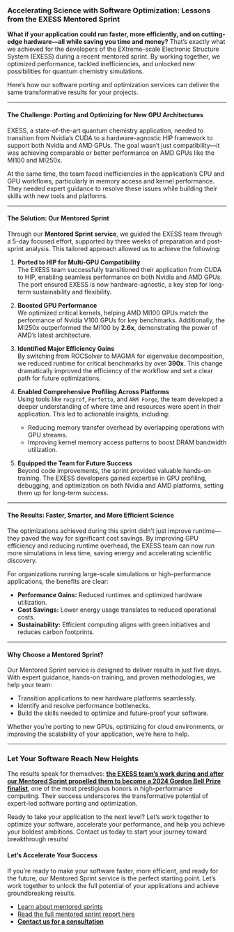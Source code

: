### Accelerating Science with Software Optimization: Lessons from the EXESS Mentored Sprint

**What if your application could run faster, more efficiently, and on cutting-edge hardware—all while saving you time and money?** That’s exactly what we achieved for the developers of the EXtreme-scale Electronic Structure System (EXESS) during a recent mentored sprint. By working together, we optimized performance, tackled inefficiencies, and unlocked new possibilities for quantum chemistry simulations.

Here’s how our software porting and optimization services can deliver the same transformative results for your projects.

---

#### The Challenge: Porting and Optimizing for New GPU Architectures
EXESS, a state-of-the-art quantum chemistry application, needed to transition from Nvidia’s CUDA to a hardware-agnostic HIP framework to support both Nvidia and AMD GPUs. The goal wasn’t just compatibility—it was achieving comparable or better performance on AMD GPUs like the MI100 and MI250x. 

At the same time, the team faced inefficiencies in the application’s CPU and GPU workflows, particularly in memory access and kernel performance. They needed expert guidance to resolve these issues while building their skills with new tools and platforms.

---

#### The Solution: Our Mentored Sprint
Through our **Mentored Sprint service**, we guided the EXESS team through a 5-day focused effort, supported by three weeks of preparation and post-sprint analysis. This tailored approach allowed us to achieve the following:

1. **Ported to HIP for Multi-GPU Compatibility**  
   The EXESS team successfully transitioned their application from CUDA to HIP, enabling seamless performance on both Nvidia and AMD GPUs. The port ensured EXESS is now hardware-agnostic, a key step for long-term sustainability and flexibility.

2. **Boosted GPU Performance**  
   We optimized critical kernels, helping AMD MI100 GPUs match the performance of Nvidia V100 GPUs for key benchmarks. Additionally, the MI250x outperformed the MI100 by **2.6x**, demonstrating the power of AMD’s latest architecture.

3. **Identified Major Efficiency Gains**  
   By switching from ROCSolver to MAGMA for eigenvalue decomposition, we reduced runtime for critical benchmarks by over **390x**. This change dramatically improved the efficiency of the workflow and set a clear path for future optimizations.

4. **Enabled Comprehensive Profiling Across Platforms**  
   Using tools like `rocprof`, `Perfetto`, and `ARM Forge`, the team developed a deeper understanding of where time and resources were spent in their application. This led to actionable insights, including:
   - Reducing memory transfer overhead by overlapping operations with GPU streams.
   - Improving kernel memory access patterns to boost DRAM bandwidth utilization.

5. **Equipped the Team for Future Success**  
   Beyond code improvements, the sprint provided valuable hands-on training. The EXESS developers gained expertise in GPU profiling, debugging, and optimization on both Nvidia and AMD platforms, setting them up for long-term success.

---

#### The Results: Faster, Smarter, and More Efficient Science
The optimizations achieved during this sprint didn’t just improve runtime—they paved the way for significant cost savings. By improving GPU efficiency and reducing runtime overhead, the EXESS team can now run more simulations in less time, saving energy and accelerating scientific discovery.

For organizations running large-scale simulations or high-performance applications, the benefits are clear:
- **Performance Gains:** Reduced runtimes and optimized hardware utilization.
- **Cost Savings:** Lower energy usage translates to reduced operational costs.
- **Sustainability:** Efficient computing aligns with green initiatives and reduces carbon footprints.

---

#### Why Choose a Mentored Sprint?
Our Mentored Sprint service is designed to deliver results in just five days. With expert guidance, hands-on training, and proven methodologies, we help your team:
- Transition applications to new hardware platforms seamlessly.
- Identify and resolve performance bottlenecks.
- Build the skills needed to optimize and future-proof your software.

Whether you’re porting to new GPUs, optimizing for cloud environments, or improving the scalability of your application, we’re here to help.

---
### Let Your Software Reach New Heights

The results speak for themselves: [**the EXESS team’s work during and after our Mentored Sprint propelled them to become a 2024 Gordon Bell Prize finalist**](https://arxiv.org/html/2410.21888v1), one of the most prestigious honors in high-performance computing. Their success underscores the transformative potential of expert-led software porting and optimization.

Ready to take your application to the next level? Let’s work together to optimize your software, accelerate your performance, and help you achieve your boldest ambitions. Contact us today to start your journey toward breakthrough results!

#### Let’s Accelerate Your Success
If you’re ready to make your software faster, more efficient, and ready for the future, our Mentored Sprint service is the perfect starting point. Let’s work together to unlock the full potential of your applications and achieve groundbreaking results.

* [Learn about mentored sprints](../what-is-a-mentored-sprint/README.md)
* [Read the full mentored sprint report here](../exess-mentored-sprint-report/README.md)
* [**Contact us for a consultation**](https://www.fluidnumerics.com/contact)